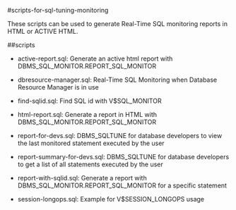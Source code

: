 #scripts-for-sql-tuning-monitoring

These scripts can be used to generate Real-Time SQL monitoring reports in HTML or ACTIVE HTML. 

##scripts

- active-report.sql: Generate an active html report with DBMS_SQL_MONITOR.REPORT_SQL_MONITOR
  
- dbresource-manager.sql: Real-Time SQL Monitoring when Database Resource Manager is in use

- find-sqlid.sql: Find SQL id with V$SQL_MONITOR

- html-report.sql: Generate a report in HTML with DBMS_SQL_MONITOR.REPORT_SQL_MONITOR

- report-for-devs.sql: DBMS_SQLTUNE for database developers to view the last monitored statement executed by the user

- report-summary-for-devs.sql: DBMS_SQLTUNE for database developers to get a list of all statements executed by the user
  
- report-with-sqlid.sql: Generate a report with DBMS_SQL_MONITOR.REPORT_SQL_MONITOR for a specific statement
  
- session-longops.sql: Example for V$SESSION_LONGOPS usage

